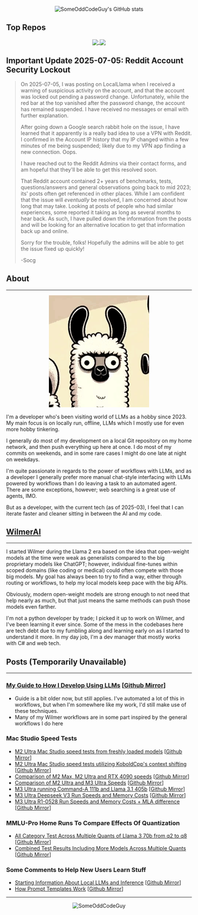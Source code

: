 <!-- Attribution for the github readme stats and the repos below that: https://github.com/anuraghazra/github-readme-stats -->
<!-- Awesome little widgets -->
<p align="center">
<img src="https://github-readme-stats.vercel.app/api?username=someoddcodeguy&hide=contribs" alt="SomeOddCodeGuy's GitHub stats">
</p>

## Top Repos
<p align="center">
<a href="https://github.com/someoddcodeguy/wilmerai">
  <img align="center" src="https://github-readme-stats.vercel.app/api/pin/?username=someoddcodeguy&repo=wilmerai" />
</a>
<a href="https://github.com/SomeOddCodeGuy/OfflineWikipediaTextApi">
  <img align="center" src="https://github-readme-stats.vercel.app/api/pin/?username=someoddcodeguy&repo=OfflineWikipediaTextApi" />
</a>
</p>

## Important Update 2025-07-05: Reddit Account Security Lockout

> On 2025-07-05, I was posting on LocalLlama when I received a warning of suspicious activity on the account,
> and that the account was locked out pending a password change. Unfortunately, while the red bar at the top vanished
> after the password change, the account has remained suspended. I have received no messages or email with further
> explanation.
>
> After going down a Google search rabbit hole on the issue, I have learned that it apparently is a really bad idea
> to use a VPN with Reddit. I confirmed in the Account IP history that my IP changed within a few minutes of me
> being suspended; likely due to my VPN app finding a new connection. Oops.
>
> I have reached out to the Reddit Admins via their contact forms, and am hopeful that they'll be able to get this
> resolved soon.
>
> That Reddit account contained 2+ years of benchmarks, tests, questions/answers and general observations going back
> to mid 2023; its' posts often get referenced in other places. While I am confident that the issue will *eventually*
> be resolved, I am concerned about how long that may take. Looking at posts of people who had similar experiences,
> some reported it taking as long as several months to hear back. As such, I have pulled down the information
> from the posts and will be looking for an alternative location to get that information back up and online.
>
> Sorry for the trouble, folks! Hopefully the admins will be able to get the issue fixed up quickly!
>
> -Socg


## About
***

<p align="center">
<img src="https://github.com/SomeOddCodeGuy/SomeOddCodeGuy/blob/main/SomeOddCodeGuy_Sway.gif" alt="SomeOddCodeGuy">
</p>

I'm a developer who's been visiting world of LLMs as a hobby since 2023. My main focus is on locally run, offline,
LLMs which I mostly use for even more hobby tinkering. 

I generally do most of my development on a local Git repository on my home network, and then push everything up here at once. 
I do most of my commits on weekends, and in some rare cases I might do one late at night on weekdays.

I'm quite passionate in regards to the power of workflows with LLMs, and as a developer I generally prefer more manual
chat-style interfacing with LLMs powered by workflows than I do leaving a task to an automated agent. There are some
exceptions, however; web searching is a great use of agents, IMO. 

But as a developer, with the current tech (as of 2025-03), I feel that I can iterate faster and cleaner sitting in 
between the AI and my code.



## [WilmerAI](https://github.com/SomeOddCodeGuy/WilmerAI)
***
I started Wilmer during the Llama 2 era based on the idea that open-weight models at the time were weak as generalists
compared to the big proprietary models like ChatGPT; however, individual fine-tunes within scoped domains (like coding
or medical) could often compete with those big models. My goal has always been to try to find a way, either through
routing or workflows, to help my local models keep pace with the big APIs. 

Obviously, modern open-weight models are strong enough to not need that help nearly as much, but that just means the same 
methods can push those models even farther.

I'm not a python developer by trade; I picked it up to work on Wilmer, and I've been learning it ever since. Some
of the mess in the codebases here are tech debt due to my fumbling along and learning early on as I started to 
understand it more. In my day job, I'm a dev manager that mostly works with C# and web tech.

## Posts (Temporarily Unavailable)
***

### [My Guide to How I Develop Using LLMs](https://www.reddit.com/r/LocalLLaMA/comments/1cvw3s5/my_personal_guide_for_developing_software_with_ai/) [[Github Mirror](Github_Images/My%20personal%20guide%20for%20developing%20software%20with%20AI%20assistance%20r_LocalLLaMA.png)]
- Guide is a bit older now, but still applies. I've automated a lot of this in workflows, but when I'm somewhere like
  my work, I'd still make use of these techniques.
- Many of my Wilmer workflows are in some part inspired by the general workflows I do here

### Mac Studio Speed Tests
- [M2 Ultra Mac Studio speed tests from freshly loaded models](https://www.reddit.com/r/LocalLLaMA/comments/1aucug8/here_are_some_real_world_speeds_for_the_mac_m2/) [[Github Mirror](Github_Images/Here%20Are%20Some%20Real%20World%20Speeds%20For%20the%20Mac%20M2%20Ultra%20In%20Case%20You%20Were%20Curious%20r_LocalLLaMA.png)]
- [M2 Ultra Mac Studio speed tests utilizing KoboldCpp's context shifting](https://www.reddit.com/r/LocalLLaMA/comments/1aw08ck/real_world_speeds_on_the_mac_koboldcpp_context/) [[Github Mirror](Github_Images/Real%20World%20Speeds%20on%20the%20Mac%20Koboldcpp%20Context%20Shift%20Edition!%20r_LocalLLaMA.png)]
- [Comparison of M2 Max, M2 Ultra and RTX 4090 speeds](https://www.reddit.com/r/LocalLLaMA/comments/1fovw8h/low_context_speed_comparison_macbook_mac_studios/) [[Github Mirror](Github_Images/Low%20Context%20Speed%20Comparison%20Macbook%20Mac%20Studios%20and%20RTX%204090%20r_LocalLLaMA.png)]
- [Comparison of M2 Ultra and M3 Ultra Speeds](https://www.reddit.com/r/LocalLLaMA/comments/1jaqpiu/mac_speed_comparison_m2_ultra_vs_m3_ultra_using/) [[Github Mirror](Github_Images/Mac%20Speed%20Comparison%20M2%20Ultra%20vs%20M3%20Ultra%20using%20KoboldCpp%20r_LocalLLaMA.png)]
- [M3 Ultra running Command-A 111b and Llama 3.1 405b](https://www.reddit.com/r/LocalLLaMA/comments/1jcgonz/comment/mi244qd/?context=3) [[Github Mirror](Github_Images/Has%20anyone%20tried%2070B%20LLMs%20on%20M3%20Ultra%20r_LocalLLaMA.png)]
- [M3 Ultra Deepseek V3 Run Speeds and Memory Costs](https://www.reddit.com/r/LocalLLaMA/comments/1jke5wg/m3_ultra_mac_studio_512gb_prompt_and_write_speeds/) [[Github Mirror](Github_Images/M3%20Ultra%20Mac%20Studio%20512GB%20prompt%20and%20write%20speeds%20for%20Deepseek%20V3%20671b%20gguf%20q4_K_M%20for%20those%20curious%20r_LocalLLaMA.png)]
- [M3 Ultra R1-0528 Run Speeds and Memory Costs + MLA difference](https://www.reddit.com/r/LocalLLaMA/comments/1kzn4ix/running_deepseek_r1_0528_q4_k_m_and_mlx_4bit_on_a/) [[Github Mirror](Github_Images/Running%20Deepseek%20R1%200528%20q4_K_M%20and%20mlx%204-bit%20on%20a%20Mac%20Studio%20M3%20r_LocalLLaMA.png)]

### MMLU-Pro Home Runs To Compare Effects Of Quantization
- [All Category Test Across Multiple Quants of Llama 3 70b from q2 to q8](https://www.reddit.com/r/LocalLLaMA/comments/1ds6da5/mmlupro_all_category_test_results_for_llama_3_70b/) [[Github Mirror](Github_Images/MMLU-Pro%20all%20category%20test%20results%20for%20Llama%203%2070b%20Instruct%20ggufs%20q2_K_XXS%20q2_K%20q4_K_M%20q5_K_M%20q6_K%20and%20q8_0%20r_LocalLLaMA.png)]
- [Combined Test Results Including More Models Across Multiple Quants](https://www.reddit.com/r/LocalLLaMA/comments/1dx4sa7/mmlupro_combined_results_including_new_results/) [[Github Mirror](Github_Images/MMLU-Pro%20Combined%20Results-%20Including%20New%20Results%20for%20L3%208b%20SPPO%20Hermes%202%20Theta%20L3%208b%20and%20Some%20Golden%20Oldies%20Like%20Dolphin%202.5%20Mixtral%20Nous%20Capybara%2034b%20and%20WizardLM-2-7b%20r_LocalLLaMA.png)]

### Some Comments to Help New Users Learn Stuff
- [Starting Information About Local LLMs and Inference](https://www.reddit.com/r/LocalLLaMA/comments/1b6rqi5/comment/ktdwlbl/?utm_source=share&utm_medium=web3x&utm_name=web3xcss&utm_term=1) [[Github Mirror](Github_Images/LLM%20Breakdown%20for%20newbs%20r_LocalLLaMA.png)]
- [How Prompt Templates Work](https://www.reddit.com/r/LocalLLaMA/comments/1gddzat/comment/lu0z4aw/?utm_source=share&utm_medium=web3x&utm_name=web3xcss&utm_term=1&utm_content=share_button) [[Github Mirror](Github_Images/I%20just%20don't%20understand%20prompt%20formats.%20r_LocalLLaMA.png)]

***

<p align="center">
<img src="https://github.com/SomeOddCodeGuy/SomeOddCodeGuy/blob/More_Updates/Socg_Cat_Cards.gif" alt="SomeOddCodeGuy">
</p>
